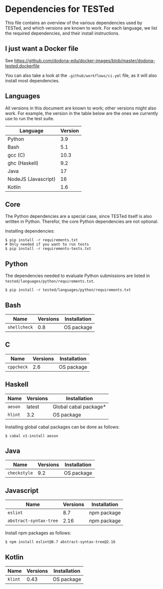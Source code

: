 # Dependencies for TESTed

This file contains an overview of the various dependencies used by TESTed, and which versions are known to work. For
each language, we list the required dependencies, and their install instructions.

## I just want a Docker file

See https://github.com/dodona-edu/docker-images/blob/master/dodona-tested.dockerfile

You can also take a look at the `.github/workflows/ci.yml` file, as it will also install most dependencies.

## Languages

All versions in this document are known to work; other versions might also work. For example, the version in the table
below are the ones we currently use to run the test suite.

| Language            | Version |
|---------------------|---------|
| Python              | 3.9     |
| Bash                | 5.1     |
| gcc (C)             | 10.3    |
| ghc (Haskell)       | 9.2     |
| Java                | 17      |
| NodeJS (Javascript) | 16      |
| Kotlin              | 1.6     |

## Core

The Python dependencies are a special case, since TESTed itself is also written in Python. Therefor, the core Python
dependencies are not optional.

Installing dependencies:

```shell
$ pip install -r requirements.txt
# Only needed if you want to run tests
$ pip install -r requirements-tests.txt
```

## Python

The dependencies needed to evaluate Python submissions are listed in `tested/languages/python/requirements.txt`.

```shell
$ pip install -r tested/languages/python/requirements.txt
```

## Bash

| Name         | Versions | Installation |
|--------------|----------|--------------|
| `shellcheck` | 0.8      | OS package   |

## C

| Name       | Versions | Installation |
|------------|----------|--------------|
| `cppcheck` | 2.6      | OS package   |

## Haskell

| Name      | Versions | Installation          |
|-----------|----------|-----------------------|
| `aeson`   | latest   | Global cabal package* |
| `hlint`   | 3.2      | OS package            |

Installing global cabal packages can be done as follows:

```shell
$ cabal v1-install aeson
```

## Java

| Name         | Versions | Installation |
|--------------|----------|--------------|
| `checkstyle` | 9.2      | OS package   |

## Javascript

| Name                    | Versions | Installation |
|-------------------------|----------|--------------|
| `eslint`                | 8.7      | npm package  |
| `abstract-syntax-tree`  | 2.16     | npm package  |

Install npm packages as follows:

```shell
$ npm install eslint@8.7 abstract-syntax-tree@2.16
```

## Kotlin

| Name                   | Versions | Installation |
|------------------------|----------|--------------|
| `klint`                | 0.43     | OS package   |

